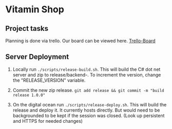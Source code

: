 # Vitamin Shop

## Project tasks

Planning is done via trello. Our board can be viewed here. [Trello-Board](https://trello.com/b/N3OHS706/vitamin-shop)

## Server Deployment

1. Locally run `./scripts/release-build.sh`. This will build the C# dot net server and zip to release/backend-<version-name>. To increment the version, change the "RELEASE_VERSION" variable.

2. Commit the new zip release. `git add release && git commit -m "build release 1.0.0"`
3. On the digital ocean run `./scripts/release-deploy.sh`. This will build the release and deploy it. It currently hosts directly. But would need to be backgrounded to be kept if the session was closed. (Look up persistent and HTTPS for needed changes)

